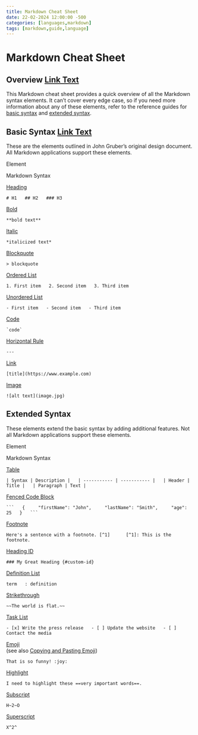 ```yaml
---
title: Markdown Cheat Sheet
date: 22-02-2024 12:00:00 -500
categories: [languages,markdown]
tags: [markdown,guide,language]
---
```


# Markdown Cheat Sheet

## Overview [Link Text](https://www.markdownguide.org/cheat-sheet/#overview)

This Markdown cheat sheet provides a quick overview of all the Markdown syntax elements. It can’t cover every edge case, so if you need more information about any of these elements, refer to the reference guides for [basic syntax](https://www.markdownguide.org/basic-syntax) and [extended syntax](https://www.markdownguide.org/extended-syntax).

## Basic Syntax [Link Text](https://www.markdownguide.org/cheat-sheet/#basic-syntax)

These are the elements outlined in John Gruber’s original design document. All Markdown applications support these elements.

Element

Markdown Syntax

[Heading](https://www.markdownguide.org/basic-syntax/#headings)

`# H1   ## H2   ### H3`

[Bold](https://www.markdownguide.org/basic-syntax/#bold)

`**bold text**`

[Italic](https://www.markdownguide.org/basic-syntax/#italic)

`*italicized text*`

[Blockquote](https://www.markdownguide.org/basic-syntax/#blockquotes-1)

`> blockquote`

[Ordered List](https://www.markdownguide.org/basic-syntax/#ordered-lists)

`1. First item   2. Second item   3. Third item   `

[Unordered List](https://www.markdownguide.org/basic-syntax/#unordered-lists)

`- First item   - Second item   - Third item   `

[Code](https://www.markdownguide.org/basic-syntax/#code)

`` `code` ``

[Horizontal Rule](https://www.markdownguide.org/basic-syntax/#horizontal-rules)

`---`

[Link](https://www.markdownguide.org/basic-syntax/#links)

`[title](https://www.example.com)`

[Image](https://www.markdownguide.org/basic-syntax/#images-1)

`![alt text](image.jpg)`

## Extended Syntax[](https://www.markdownguide.org/cheat-sheet/#extended-syntax)

These elements extend the basic syntax by adding additional features. Not all Markdown applications support these elements.

Element

Markdown Syntax

[Table](https://www.markdownguide.org/extended-syntax/#tables)

`| Syntax | Description |   | ----------- | ----------- |   | Header | Title |   | Paragraph | Text |`

[Fenced Code Block](https://www.markdownguide.org/extended-syntax/#fenced-code-blocks)

` ```   {     "firstName": "John",     "lastName": "Smith",     "age": 25   }   ``` `

[Footnote](https://www.markdownguide.org/extended-syntax/#footnotes)

`Here's a sentence with a footnote. [^1]      [^1]: This is the footnote.`

[Heading ID](https://www.markdownguide.org/extended-syntax/#heading-ids)

`### My Great Heading {#custom-id}`

[Definition List](https://www.markdownguide.org/extended-syntax/#definition-lists)

`term   : definition`

[Strikethrough](https://www.markdownguide.org/extended-syntax/#strikethrough)

`~~The world is flat.~~`

[Task List](https://www.markdownguide.org/extended-syntax/#task-lists)

`- [x] Write the press release   - [ ] Update the website   - [ ] Contact the media`

[Emoji](https://www.markdownguide.org/extended-syntax/#emoji)  
(see also [Copying and Pasting Emoji](https://www.markdownguide.org/extended-syntax/#copying-and-pasting-emoji))

`That is so funny! :joy:`

[Highlight](https://www.markdownguide.org/extended-syntax/#highlight)

`I need to highlight these ==very important words==.`

[Subscript](https://www.markdownguide.org/extended-syntax/#subscript)

`H~2~O`

[Superscript](https://www.markdownguide.org/extended-syntax/#superscript)

`X^2^`